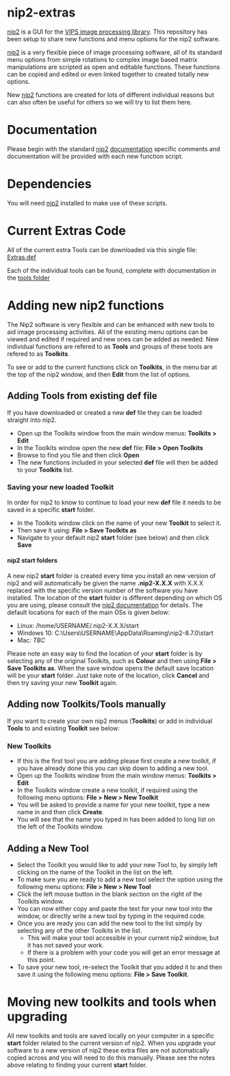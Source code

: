 # nip2-extras
[nip2](https://github.com/libvips/nip2) is a GUI for the [VIPS image processing library](https://libvips.github.io/libvips). This repository has been setup to share new functions and menu options for the nip2 software.

[nip2](https://github.com/libvips/nip2) is a very flexible piece of image processing software, all of its standard menu options from simple rotations to complex image based matrix manipulations are scripted as open and editable functions. These functions can be copied and edited or even linked together to created totally new options.

New [nip2](https://github.com/libvips/nip2) functions are created for lots of different individual reasons but can also often be useful for others so we will try to list them here.

# Documentation 
Please begin with the standard [nip2](https://github.com/libvips/nip2) [documentation](https://github.com/libvips/nip2#documentation) specific comments and documentation will be provided with each new function script.

# Dependencies
You will need [nip2](https://github.com/libvips/nip2/releases) installed to make use of these scripts.

# Current Extras Code
All of the current extra Tools can be downloaded via this single file: [Extras.def](Extras.def)

Each of the individual tools can be found, complete with documentation in the [tools folder](./tools)

# Adding new nip2 functions
The Nip2 software is very flexible and can be enhanced with new tools to aid image processing activities. All of the existing menu options can be viewed and edited if required and new ones can be added as needed. New individual functions are refered to as **Tools** and groups of these tools are refered to as **Toolkits**.

To see or add to the current functions click on **Toolkits**, in the menu bar at the top of the nip2 window, and then **Edit** from the list of options.

## Adding Tools from existing def file
If you have downloaded or created a new **def** file they can be loaded straight into nip2.
* Open up the Toolkits window from the main window menus: **Toolkits > Edit**
* In the Toolkits window open the new **def** file: **File > Open Toolkits**
* Browse to find you file and then click **Open**
* The new functions included in your selected **def** file will then be added to your **Toolkits** list.
### Saving your new loaded Toolkit
In order for nip2 to know to continue to load your new **def** file it needs to be saved in a specific **start** folder.
* In the Toolkits window click on the name of your new **Toolkit** to select it.
* Then save it using: **File > Save Toolkits as**
* Navigate to your default nip2 **start** folder (see below) and then click **Save**
#### nip2 **start** folders
A new nip2 **start** folder is created every time you install an new version of nip2 and will automatically be given the name **.nip2-X.X.X** with X.X.X replaced with the specific version number of the software you have installed. The location of the **start** folder is different depending on which OS you are using, please consult the [nip2 documentation](https://github.com/libvips/nip2#documentation) for details. The default locations for each of the main OSs is given below:
  * Linux: /home/USERNAME/.nip2-X.X.X/start
  * Windows 10: C:\Users\USERNAME\AppData\Roaming\nip2-8.7.0\start
  * Mac: *TBC*
 
Please note an easy way to find the location of your **start** folder is by selecting any of the original Toolkits, such as **Colour** and then using **File > Save Toolkits as**. When the save window opens the default save location will be your **start** folder. Just take note of the location, click **Cancel** and then try saving your new **Toolkit** again.

## Adding now Toolkits/Tools manually

If you want to create your own nip2 menus (**Toolkits**) or add in individual **Tools** to and existing **Toolkit** see below:

### New Toolkits
* If this is the first tool you are adding please first create a new toolkit, if you have already done this you can skip down to adding a new tool.
* Open up the Toolkits window from the main window menus: **Toolkits > Edit**
* In the Toolkits window create a new toolkit, if required using the following menu options: **File > New > New Toolkit**
* You will be asked to provide a name for your new toolkit, type a new name in and then click **Create**.
* You will see that the name you typed in has been added to long list on the left of the Toolkits window.
## Adding a New Tool
* Select the Toolkit you would like to add your new Tool to, by simply left clicking on the name of the Toolkit in the list on the left.
* To make sure you are ready to add a new tool select the option using the following menu options: **File > New > New Tool**
* Click the left mouse button in the blank section on the right of the Toolkits window.
* You can now either copy and paste the text for your new tool into the window, or directly write a new tool by typing in the required code.
* Once you are ready you can add the new tool to the list simply by selecting any of the other Toolkits in the list. 
  * This will make your tool accessible in your current nip2 window, but it has not saved your work.
  * If there is a problem with your code you will get an error message at this point.
* To save your new tool, re-select the Toolkit that you added it to and then save it using the following menu options: **File > Save Toolkit**.

# Moving new toolkits and tools when upgrading
All new toolkits and tools are saved locally on your computer in a specific **start** folder related to the current version of nip2. When you upgrade your software to a new version of nip2 these extra files are not automatically copied across and you will need to do this manually. Please see the notes above relating to finding your current **start** folder.


